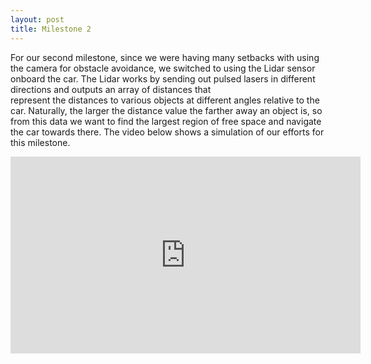 ```yaml
---
layout: post
title: Milestone 2
---
```


For our second milestone, since we were having many setbacks with using the camera for obstacle avoidance, we switched to using the Lidar
sensor onboard the car. The Lidar works by sending out pulsed lasers in different directions and outputs an array of distances that    
represent the distances to various objects at different angles relative to the car. Naturally, the larger the distance value the farther 
away an object is, so from this data we want to find the largest region of free space and navigate the car towards there. The video below 
shows a simulation of our efforts for this milestone. 

<iframe width="560" height="315" src="https://www.youtube.com/embed/3kv4FkOpkhc" frameborder="0" allow="accelerometer; autoplay; encrypted-media; gyroscope; picture-in-picture" allowfullscreen></iframe>
